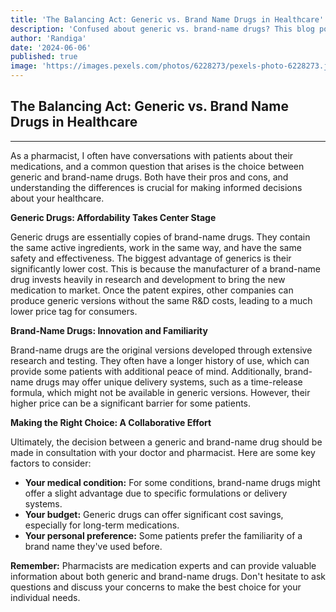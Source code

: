 ```yaml
---
title: 'The Balancing Act: Generic vs. Brand Name Drugs in Healthcare'
description: 'Confused about generic vs. brand-name drugs? This blog post explains the key differences and empowers you to make informed decisions about your healthcare.'
author: 'Randiga'
date: '2024-06-06'
published: true
image: 'https://images.pexels.com/photos/6228273/pexels-photo-6228273.jpeg?auto=compress&cs=tinysrgb&w=1260&h=750&dpr=1'
---
```


## The Balancing Act: Generic vs. Brand Name Drugs in Healthcare

---

As a pharmacist, I often have conversations with patients about their medications, and a common question that arises is the choice between generic and brand-name drugs. Both have their pros and cons, and understanding the differences is crucial for making informed decisions about your healthcare.

**Generic Drugs: Affordability Takes Center Stage**

Generic drugs are essentially copies of brand-name drugs. They contain the same active ingredients, work in the same way, and have the same safety and effectiveness. The biggest advantage of generics is their significantly lower cost. This is because the manufacturer of a brand-name drug invests heavily in research and development to bring the new medication to market. Once the patent expires, other companies can produce generic versions without the same R&D costs, leading to a much lower price tag for consumers.

**Brand-Name Drugs: Innovation and Familiarity**

Brand-name drugs are the original versions developed through extensive research and testing. They often have a longer history of use, which can provide some patients with additional peace of mind. Additionally, brand-name drugs may offer unique delivery systems, such as a time-release formula, which might not be available in generic versions. However, their higher price can be a significant barrier for some patients.

**Making the Right Choice: A Collaborative Effort**

Ultimately, the decision between a generic and brand-name drug should be made in consultation with your doctor and pharmacist. Here are some key factors to consider:

- **Your medical condition:** For some conditions, brand-name drugs might offer a slight advantage due to specific formulations or delivery systems.
- **Your budget:** Generic drugs can offer significant cost savings, especially for long-term medications.
- **Your personal preference:** Some patients prefer the familiarity of a brand name they've used before.

**Remember:** Pharmacists are medication experts and can provide valuable information about both generic and brand-name drugs. Don't hesitate to ask questions and discuss your concerns to make the best choice for your individual needs.

